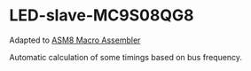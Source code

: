 # LED-slave-MC9S08QG8

Adapted to [ASM8 Macro Assembler](http://www.aspisys.com/asm8.htm)

Automatic calculation of some timings based on bus frequency.
